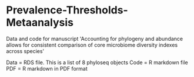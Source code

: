 # Prevalence-Thresholds-Metaanalysis
Data and code for manuscript 'Accounting for phylogeny and abundance allows for consistent comparison of core microbiome diversity indexes across species'

Data = RDS file. This is a list of 8 phyloseq objects
Code = R markdown file
PDF = R markdown in PDF format

